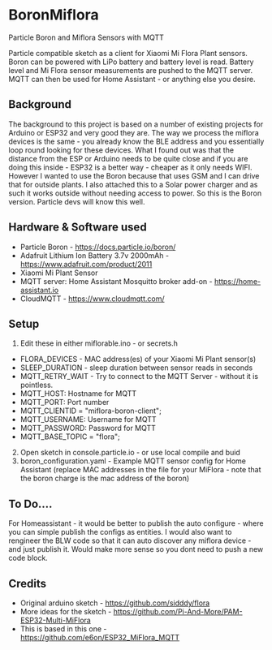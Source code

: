 # BoronMiflora
Particle Boron and Miflora Sensors with MQTT

Particle compatible sketch as a client for Xiaomi Mi Flora Plant sensors. Boron can be powered with LiPo battery and battery level is read. Battery level and Mi Flora sensor measurements are pushed to the MQTT server.  MQTT can then be used for Home Assistant - or anything else you desire.

## Background

The background to this project is based on a number of existing projects for Arduino or ESP32 and very good they are.  The way we process the miflora devices is the same - you already know the BLE address and you essentially loop round looking for these devices.  What I found out was that the distance from the ESP or Arduino needs to be quite close and if you are doing this inside - ESP32 is a better way - cheaper as it only needs WIFI.  However I wanted to use the Boron because that uses GSM and I can drive that for outside plants.  I also attached this to a Solar power charger and as such it works outside without needing access to power. So this is the Boron version. Particle devs will know this well. 

## Hardware & Software used

- Particle Boron -  https://docs.particle.io/boron/
- Adafruit Lithium Ion Battery 3.7v 2000mAh - https://www.adafruit.com/product/2011
- Xiaomi Mi Plant Sensor
- MQTT server: Home Assistant Mosquitto broker add-on - https://home-assistant.io
- CloudMQTT - https://www.cloudmqtt.com/

## Setup

1. Edit these in either miflorable.ino - or secrets.h
- FLORA_DEVICES - MAC address(es) of your Xiaomi Mi Plant sensor(s)
- SLEEP_DURATION - sleep duration between sensor reads in seconds 
- MQTT_RETRY_WAIT - Try to connect to the MQTT Server - without it is pointless.
- MQTT_HOST:  Hostname for MQTT
- MQTT_PORT: Port number 
-  MQTT_CLIENTID = "miflora-boron-client";
- MQTT_USERNAME: Username for MQTT
- MQTT_PASSWORD: Password for MQTT
- MQTT_BASE_TOPIC = "flora"; 

2. Open sketch in console.particle.io - or use local compile and buid
3. boron_configuration.yaml - Example MQTT sensor config for Home Assistant (replace MAC addresses in the file for your MiFlora - note that the boron charge is the mac address of the boron)

## To Do....

For Homeassistant - it would be better to publish the auto configure - where you can simple publish the configs as entities.  I would also want to rengineer the BLW code so that it can auto discover any miflora device - and just publish it.  Would make more sense so you dont need to push a new code block. 

## Credits

- Original arduino sketch - https://github.com/sidddy/flora
- More ideas for the sketch - https://github.com/Pi-And-More/PAM-ESP32-Multi-MiFlora
- This is based in this one  - https://github.com/e6on/ESP32_MiFlora_MQTT